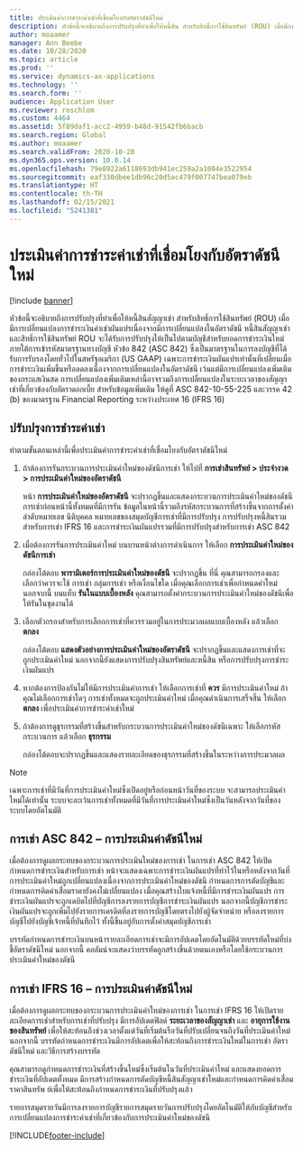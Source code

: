 ```yaml
---
title: ประเมินค่าการชำระค่าเช่าที่เชื่อมโยงกับอัตราดัชนีใหม่
description: หัวข้อนี้จะอธิบายถึงการปรับปรุงที่ทำเพื่อให้หนี้สิน สำหรับสิทธิ์การใช้สินทรัพย์ (ROU) เมื่อมีการเปลี่ยนแปลงการชำระเงินค่าเช่าผันแปรเนื่องจากมีการเปลี่ยนแปลงในอัตราดัชนี
author: moaamer
manager: Ann Beebe
ms.date: 10/28/2020
ms.topic: article
ms.prod: ''
ms.service: dynamics-ax-applications
ms.technology: ''
ms.search.form: ''
audience: Application User
ms.reviewer: roschlom
ms.custom: 4464
ms.assetid: 5f89daf1-acc2-4959-b48d-91542fb6bacb
ms.search.region: Global
ms.author: moaamer
ms.search.validFrom: 2020-10-28
ms.dyn365.ops.version: 10.0.14
ms.openlocfilehash: 79e8922a6118693db941ec259a2a1004e3522954
ms.sourcegitcommit: eaf330dbee1db96c20d5ac479f007747bea079eb
ms.translationtype: HT
ms.contentlocale: th-TH
ms.lasthandoff: 02/15/2021
ms.locfileid: "5241381"
---
```

# <a name="revalue-lease-payments-that-are-linked-to-an-index-rate"></a>ประเมินค่าการชำระค่าเช่าที่เชื่อมโยงกับอัตราดัชนีใหม่

[!include [banner](../includes/banner.md)]

หัวข้อนี้จะอธิบายถึงการปรับปรุงที่ทำเพื่อให้หนี้สินสัญญาเช่า สำหรับสิทธิ์การใช้สินทรัพย์ (ROU) เมื่อมีการเปลี่ยนแปลงการชำระเงินค่าเช่าผันแปรเนื่องจากมีการเปลี่ยนแปลงในอัตราดัชนี หนี้สินสัญญาเช่าและสิทธิ์การใช้สินทรัพย์ ROU จะได้รับการปรับปรุงให้เป็นไปตามบัญชีสำหรับยอดการชำระเงินใหม่ ภายใต้การเข้ารหัสมาตรฐานทางบัญชี หัวข้อ 842 (ASC 842) ซึ่งเป็นมาตรฐานในการลงบัญชีที่ได้รับการรับรองโดยทั่วไปในสหรัฐอเมริกา (US GAAP) เฉพาะการชำระเงินผันแปรเท่านั้นที่เปลี่ยนเมื่อการชำระเงินเพิ่มขึ้นหรือลดลงเนื่องจากการเปลี่ยนแปลงในอัตราดัชนี เว้นแต่มีการเปลี่ยนแปลงเพิ่มเติมของกระแสเงินสด การเปลี่ยนแปลงเพิ่มเติมเหล่านี้อาจรวมถึงการเปลี่ยนแปลงในระยะเวลาของสัญญาเช่าที่เกี่ยวข้องกับอัตราดอกเบี้ย สำหรับข้อมูลเพิ่มเติม ให้ดูที่ ASC 842-10-55-225 และวรรค 42 (b) ของมาตรฐาน Financial Reporting ระหว่างประเทศ 16 (IFRS 16)

## <a name="adjust-lease-payments"></a>ปรับปรุงการชำระค่าเช่า

ทำตามขั้นตอนเหล่านี้เพื่อประเมินค่าการชำระค่าเช่าที่เชื่อมโยงกับอัตราดัชนีใหม่

1. ถ้าต้องการรันกระบวนการประเมินค่าใหม่ของดัชนีการเช่า ให้ไปที่ **การเช่าสินทรัพย์ \> ประจำงวด \> การประเมินค่าใหม่ของอัตราดัชนี**

    หน้า **การประเมินค่าใหม่ของอัตราดัชนี** จะปรากฏขึ้นและแสดงกระบวนการประเมินค่าใหม่ของดัชนีการเช่าก่อนหน้านี้ทั้งหมดที่มีการรัน ข้อมูลในหน้านี้รวมถึงรหัสกระบวนการที่สร้างขึ้นจากการตั้งค่าลำดับหมายเลข นิติบุคคล หมายเลขของสมุดบัญชีการเช่าที่มีการปรับปรุง การปรับปรุงหนี้สินรวมสำหรับการเช่า IFRS 16 และการชำระเงินผันแปรรวมที่มีการปรับปรุงสำหรับการเช่า ASC 842

2. เมื่อต้องการรันการประเมินค่าใหม่ บนบานหน้าต่างการดำเนินการ ให้เลือก **การประเมินค่าใหม่ของดัชนีการเช่า**

    กล่องโต้ตอบ **พารามิเตอร์การประเมินค่าใหม่ของดัชนี** จะปรากฏขึ้น ที่นี่ คุณสามารถกรองและเลือกว่าควรจะใช้ การเช่า กลุ่มการเช่า หรือเงื่อนไขใด เมื่อคุณเลือกการเช่าเพื่อกำหนดค่าใหม่ นอกจากนี้ บนแท็บ **รันในแบบเบื้องหลัง** คุณสามารถตั้งค่ากระบวนการประเมินค่าใหม่ของดัชนีเพื่อให้รันในชุดงานได้

4. เลือกตัวกรองสำหรับการเลือกการเช่าที่ควรรวมอยู่ในการประมวลผลแบบเบื้องหลัง แล้วเลือก **ตกลง**

    กล่องโต้ตอบ **แสดงตัวอย่างการประเมินค่าใหม่ของอัตราดัชนี** จะปรากฏขึ้นและแสดงการเช่าที่จะถูกประเมินค่าใหม่ นอกจากนี้ยังแสดงการปรับปรุงสินทรัพย์และหนี้สิน หรือการปรับปรุงการชำระเงินผันแปร
    
5. หากต้องการป้องกันไม่ให้มีการประเมินค่าการเช่า ให้เลือกการเช่าที่ **ควร** มีการประเมินค่าใหม่ ถ้าคุณไม่เลือกการเช่าใดๆ การเช่าทั้งหมดจะถูกประเมินค่าใหม่ เมื่อคุณดำเนินการเสร็จสิ้น ให้เลือก **ตกลง** เพื่อประเมินค่าการชำระค่าเช่าใหม่
6. ถ้าต้องการดูธุรกรรมที่สร้างขึ้นสำหรับกระบวนการประเมินค่าใหม่ของดัชนีเฉพาะ ให้เลือกรหัสกระบวนการ แล้วเลือก **ธุรกรรม**

    กล่องโต้ตอบจะปรากฏขึ้นและแสดงรายละเอียดของธุรกรรมที่สร้างขึ้นในระหว่างการประมวลผล

> [!NOTE]
> เฉพาะการเช่าที่มีวันที่การประเมินค่าใหม่ซึ่งเปิดอยู่หรือก่อนหน้าวันที่ของระบบ จะสามารถประเมินค่าใหม่ได้เท่านั้น ระบบจะละเว้นการเช่าทั้งหมดที่มีวันที่การประเมินค่าใหม่ซึ่งเป็นวันหลังจากวันที่ของระบบโดยอัตโนมัติ

## <a name="asc-842-leases--index-revaluation"></a>การเช่า ASC 842 – การประเมินค่าดัชนีใหม่

เมื่อต้องการดูผลกระทบของกระบวนการประเมินใหม่ของการเช่า ในการเช่า ASC 842 ให้เปิดกำหนดการชำระเงินสำหรับการเช่า หน้าจะแสดงเฉพาะการชำระเงินผันแปรที่ทำไว้ในหรือหลังจากวันที่การประเมินค่าใหม่ถูกเปลี่ยนแปลงเนื่องจากการประเมินค่าใหม่ของดัชนี กำหนดการการตัดบัญชีและกำหนดการคิดค่าเสื่อมราคายังคงไม่เปลี่ยนแปลง เมื่อคุณสร้างใบแจ้งหนี้ที่มีการชำระเงินผันแปร การชำระเงินผันแปรจะถูกเดบิตไปที่บัญชีการลงรายการบัญชีการชำระเงินผันแปร นอกจากนี้บัญชีการชำระเงินผันแปรจะถูกเพิ่มไปยังรายการเครดิตที่ลงรายการบัญชีโดยตรงไปยังผู้จัดจำหน่าย หรือลงรายการบัญชีไปยังบัญชีเจ้าหนี้ที่บันทึกไว้ ทั้งนี้ขึ้นอยู่กับการตั้งค่าสมุดบัญชีการเช่า

บรรทัดกำหนดการชำระเงินบนหน้ารายละเอียดการเช่าจะมีการอัปเดตโดยอัตโนมัติด้วยบรรทัดใหม่ที่บ่งชี้อัตราดัชนีใหม่ นอกจากนี้ คอลัมน์จะแสดงว่าบรรทัดถูกสร้างขึ้นด้วยตนเองหรือโดยใช้กระบวนการประเมินค่าใหม่ของดัชนี

## <a name="ifrs-16-leases--index-revaluation"></a>การเช่า IFRS 16 – การประเมินค่าดัชนีใหม่

เมื่อต้องการดูผลกระทบของกระบวนการประเมินค่าใหม่ของการเช่า ในการเช่า IFRS 16 ให้เปิดรายละเอียดการเช่าสำหรับการเช่าที่ปรับปรุง มีการอัปเดตฟิลด์ **ระยะเวลาของสัญญาเช่า** และ **อายุการใช้งานของสินทรัพย์** เพื่อให้สะท้อนถึงช่วงเวลาตั้งแต่วันที่เริ่มต้นรือวันที่ปรับเปลี่ยนจนถึงวันที่ประเมินค่าใหม่ นอกจากนี้ บรรทัดกำหนดการชำระเงินมีการอัปเดตเพื่อให้สะท้อนถึงการชำระเงินใหม่ในการเช่า อัตราดัชนีใหม่ และวิธีการสร้างบรรทัด

คุณสามารถดูกำหนดการชำระเงินที่สร้างขึ้นใหม่ซึ่งเริ่มต้นในวันที่ประเมินค่าใหม่ และแสดงยอดการชำระเงินที่อัปเดตทั้งหมด มีการสร้างกำหนดการตัดบัญชีหนี้สินสัญญาเช่าใหม่และกำหนดการคิดค่าเสื่อมราคาสินทรัพ ย์เพื่อให้สะท้อนถึงกำหนดการชำระเงินที่ปรับปรุงแล้ว

รายการสมุดรายวันมีการลงรายการบัญชีรายการสมุดรายวันการปรับปรุงโดยอัตโนมัติให้กับบัญชีสำหรับการเปลี่ยนแปลงการชำระค่าเช่าที่เกี่ยวข้องกับการประเมินค่าใหม่ของดัชนี


[!INCLUDE[footer-include](../../includes/footer-banner.md)]